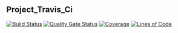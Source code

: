 ## **Project_Travis_Ci**
[![Build Status](https://travis-ci.org/Demid5/searchToWork.svg?branch=devWeb)](https://travis-ci.org/Demid5/searchToWork) [![Quality Gate Status](https://sonarcloud.io/api/project_badges/measure?project=Demid5_searchToWork&metric=alert_status&branch=branch/devWeb)](https://sonarcloud.io/dashboard?id=Demid5) [![Coverage](https://sonarcloud.io/api/project_badges/measure?project=Demid5_searchToWork&metric=coverage&branch=branch/devWeb)](https://sonarcloud.io/dashboard?id=Demid5) [![Lines of Code](https://sonarcloud.io/api/project_badges/measure?project=Demid5_searchToWork&metric=ncloc&branch=branch/devWeb)](https://sonarcloud.io/dashboard?id=Demid5)

